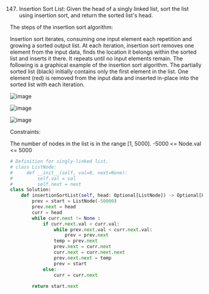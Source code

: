 
147. Insertion Sort List:
Given the head of a singly linked list, sort the list using insertion sort, and return the sorted list's head.

The steps of the insertion sort algorithm:

Insertion sort iterates, consuming one input element each repetition and growing a sorted output list.
At each iteration, insertion sort removes one element from the input data, finds the location it belongs within the sorted list and inserts it there.
It repeats until no input elements remain.
The following is a graphical example of the insertion sort algorithm. The partially sorted list (black) initially contains only the first element in the list. One element (red) is removed from the input data and inserted in-place into the sorted list with each iteration.


![image](https://user-images.githubusercontent.com/35987583/152753896-af464080-c6e8-4199-812f-763b758f60b2.png)

![image](https://user-images.githubusercontent.com/35987583/152753918-faf91671-4604-4cb3-a8dc-fc73c5e5a54c.png)

![image](https://user-images.githubusercontent.com/35987583/152753939-8e0bd9b1-2255-4ec5-9dbe-5a7c62801bbd.png)

Constraints:

The number of nodes in the list is in the range [1, 5000].
-5000 <= Node.val <= 5000

```python
# Definition for singly-linked list.
# class ListNode:
#     def __init__(self, val=0, next=None):
#         self.val = val
#         self.next = next
class Solution:
    def insertionSortList(self, head: Optional[ListNode]) -> Optional[ListNode]:
        prev = start = ListNode(-50000)
        prev.next = head
        curr = head
        while curr.next != None :
            if curr.next.val < curr.val:
                while prev.next.val < curr.next.val:
                    prev = prev.next
                temp = prev.next
                prev.next = curr.next
                curr.next = curr.next.next
                prev.next.next = temp
                prev = start
            else:
                curr = curr.next
                
        return start.next
        
```        
